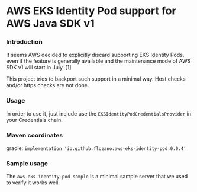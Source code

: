 # AWS EKS Identity Pod support for AWS Java SDK v1
### Introduction

It seems AWS decided to explicitly discard supporting EKS Identity Pods, even if the feature is generally available and the maintenance mode of AWS SDK v1 will start in July. [1]

This project tries to backport such support in a minimal way. Host checks and/or https checks are not done.

### Usage

In order to use it, just include use the `EKSIdentityPodCredentialsProvider` in your Credentials chain.

### Maven coordinates

gradle: `implementation 'io.github.flozano:aws-eks-identity-pod:0.0.4'`


### Sample usage

The `aws-eks-identity-pod-sample` is a minimal sample server that we used to verify it works well.

